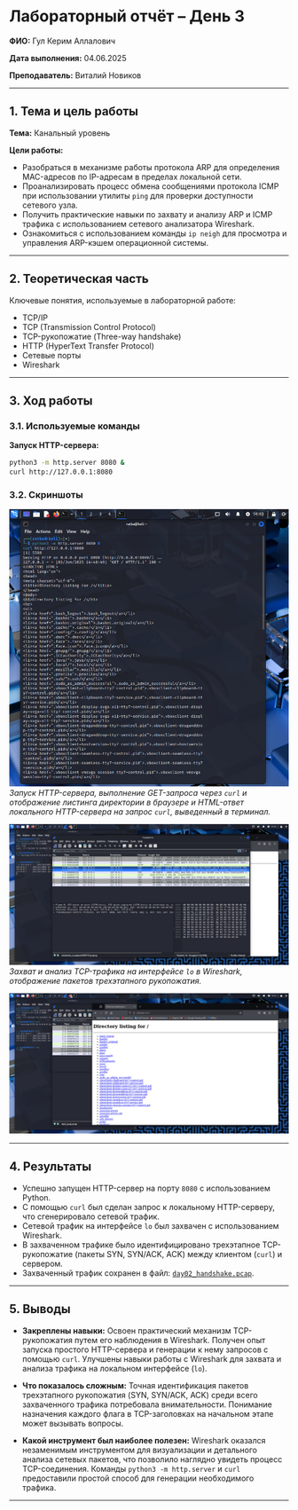 
# Лабораторный отчёт – День 3


**ФИО:** Гул Керим Аллалович
 
**Дата выполнения:** 04.06.2025

**Преподаватель:** Виталий Новиков 


---

## 1. Тема и цель работы

**Тема:** Канальный уровень

**Цели работы:**
- Разобраться в механизме работы протокола ARP для определения MAC-адресов по IP-адресам в пределах локальной сети.
- Проанализировать процесс обмена сообщениями протокола ICMP при использовании утилиты `ping` для проверки доступности сетевого узла.
- Получить практические навыки по захвату и анализу ARP и ICMP трафика с использованием сетевого анализатора Wireshark.
- Ознакомиться с использованием команды `ip neigh` для просмотра и управления ARP-кэшем операционной системы.
---

## 2. Теоретическая часть

Ключевые понятия, используемые в лабораторной работе:

- TCP/IP
- TCP (Transmission Control Protocol)
- TCP-рукопожатие (Three-way handshake)
- HTTP (HyperText Transfer Protocol)
- Сетевые порты
- Wireshark

---

## 3. Ход работы

### 3.1. Используемые команды

**Запуск HTTP-сервера:**
```bash
python3 -m http.server 8080 &
curl http://127.0.0.1:8080
```

### 3.2. Скриншоты

![Скриншот 1: Запуск HTTP-сервера и запрос через curl](https://raw.githubusercontent.com/Nelass1c/practica-konvey/main/day2/screenshots/s1.jpg)
*Запуск HTTP-сервера, выполнение GET-запроса через `curl` и отображение листинга директории в браузере и HTML-ответ локального HTTP-сервера на запрос `curl`, выведенный в терминал.*

![Скриншот 2: HTML-ответ сервера в терминале](https://raw.githubusercontent.com/Nelass1c/practica-konvey/main/day2/screenshots/s2.jpg)
*Захват и анализ TCP-трафика на интерфейсе `lo` в Wireshark, отображение пакетов трехэтапного рукопожатия.*

![Скриншот 3: Анализ TCP-трафика в Wireshark](https://raw.githubusercontent.com/Nelass1c/practica-konvey/main/day2/screenshots/s3.jpg)


---


## 4. Результаты

- Успешно запущен HTTP-сервер на порту `8080` с использованием Python.
- С помощью `curl` был сделан запрос к локальному HTTP-серверу, что сгенерировало сетевой трафик.
- Сетевой трафик на интерфейсе `lo` был захвачен с использованием Wireshark.
- В захваченном трафике было идентифицировано трехэтапное TCP-рукопожатие (пакеты SYN, SYN/ACK, ACK) между клиентом (`curl`) и сервером.
- Захваченный трафик сохранен в файл: [`day02_handshake.pcap`](https://github.com/Nelass1c/practica-konvey/blob/main/day2/wireshark/day02_handshake.pcap).

---

## 5. Выводы

-   **Закреплены навыки:** Освоен практический механизм TCP-рукопожатия путем его наблюдения в Wireshark. Получен опыт запуска простого HTTP-сервера и генерации к нему запросов с помощью `curl`. Улучшены навыки работы с Wireshark для захвата и анализа трафика на локальном интерфейсе (`lo`).

-   **Что показалось сложным:** Точная идентификация пакетов трехэтапного рукопожатия (SYN, SYN/ACK, ACK) среди всего захваченного трафика потребовала внимательности. Понимание назначения каждого флага в TCP-заголовках на начальном этапе может вызывать вопросы.

-   **Какой инструмент был наиболее полезен:** Wireshark оказался незаменимым инструментом для визуализации и детального анализа сетевых пакетов, что позволило наглядно увидеть процесс TCP-соединения. Команды `python3 -m http.server` и `curl` предоставили простой способ для генерации необходимого трафика.

---
